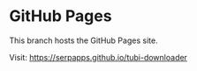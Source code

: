 # GitHub Pages

This branch hosts the GitHub Pages site.

Visit: https://serpapps.github.io/tubi-downloader
